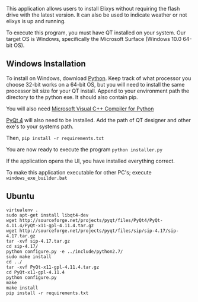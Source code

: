 This application allows users to install Elixys without requiring the flash drive with the latest version.
It can also be used to indicate weather or not elixys is up and running.

To execute this program, you must have QT installed on your system.  Our target OS is Windows, specifically the Microsoft Surface (Windows 10.0 64-bit OS).

## Windows Installation
To install on Windows, download [Python](https://www.python.org/downloads/release/python-279/).  Keep track of what processor you choose 32-bit works on a 64-bit OS, but you will need to install the same processor bit size for your QT install.
Append to your environment path the directory to the python exe.  It should also contain pip.

You will also need [Microsoft Visual C++ Compiler for Python](https://www.microsoft.com/en-us/download/details.aspx?id=44266)

[PyQt 4](https://www.riverbankcomputing.com/software/pyqt/download) will also need to be installed.  Add the path of QT designer and other exe's to your systems path.

Then,
`pip install -r requirements.txt`

You are now ready to execute the program
`python installer.py`

If the application opens the UI, you have installed everything correct.

To make this application executable for other PC's; execute
`windows_exe_builder.bat`


## Ubuntu 
```
virtualenv .
sudo apt-get install libqt4-dev
wget http://sourceforge.net/projects/pyqt/files/PyQt4/PyQt-4.11.4/PyQt-x11-gpl-4.11.4.tar.gz
wget http://sourceforge.net/projects/pyqt/files/sip/sip-4.17/sip-4.17.tar.gz
tar -xvf sip-4.17.tar.gz
cd sip-4.17/
python configure.py -e ../include/python2.7/
sudo make install
cd ../
tar -xvf PyQt-x11-gpl-4.11.4.tar.gz
cd PyQt-x11-gpl-4.11.4
python configure.py
make
make install
pip install -r requirements.txt
```
